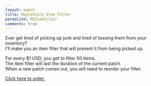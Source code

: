 ```yaml
---
layout: agent
title: MapleStory Item Filter
permalink: MSItemFilter
comments: true
---
```

Ever get tired of picking up junk and tired of tossing them from your inventory?  
I'll make you an item filter that will prevent it from being picked up.  

For every $1 USD, you get to filter 50 items.  
The item filter will last the duration of the current patch.  
When a new patch comes out, you will need to reorder your filter.

[Click here to order.](https://shop.betaleaf.net/item/item-filter)
